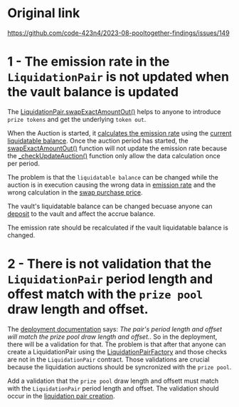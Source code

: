 # Original link
https://github.com/code-423n4/2023-08-pooltogether-findings/issues/149

1 - The emission rate in the `LiquidationPair` is not updated when the vault balance is updated
==

The [LiquidationPair.swapExactAmountOut()](https://github.com/GenerationSoftware/pt-v5-cgda-liquidator/blob/7f95bcacd4a566c2becb98d55c1886cadbaa8897/src/LiquidationPair.sol#L211) helps to anyone to introduce `prize tokens` and get the underlying `token out`.

When the Auction is started, it [calculates the emission rate](https://github.com/GenerationSoftware/pt-v5-cgda-liquidator/blob/7f95bcacd4a566c2becb98d55c1886cadbaa8897/src/LiquidationPair.sol#L341) using the [current liquidatable balance](https://github.com/GenerationSoftware/pt-v5-cgda-liquidator/blob/7f95bcacd4a566c2becb98d55c1886cadbaa8897/src/LiquidationPair.sol#L275C1-L275C1). Once the auction period has started, the [swapExactAmountOut()](https://github.com/GenerationSoftware/pt-v5-cgda-liquidator/blob/7f95bcacd4a566c2becb98d55c1886cadbaa8897/src/LiquidationPair.sol#L216) function will not update the emission rate because the [_checkUpdateAuction()](https://github.com/GenerationSoftware/pt-v5-cgda-liquidator/blob/7f95bcacd4a566c2becb98d55c1886cadbaa8897/src/LiquidationPair.sol#L322C12-L322C31) function only allow the data calculation once per period.

The problem is that the `liquidatable balance` can be changed while the auction is in execution causing the wrong data in [emission rate](https://github.com/GenerationSoftware/pt-v5-cgda-liquidator/blob/7f95bcacd4a566c2becb98d55c1886cadbaa8897/src/LiquidationPair.sol#L274) and the wrong calculation in the [swap purchase price](https://github.com/GenerationSoftware/pt-v5-cgda-liquidator/blob/7f95bcacd4a566c2becb98d55c1886cadbaa8897/src/LiquidationPair.sol#L308).

The vault's liquidatable balance can be changed becuase anyone can [deposit](https://github.com/GenerationSoftware/pt-v5-vault-boost/blob/9d640051ab61a0fdbcc9500814b7f8242db9aec2/src/VaultBooster.sol#L171) to the vault and affect the accrue balance.

The emission rate should be recalculated if the vault liquidatable balance is changed.

2 - There is not validation that the `LiquidationPair` period length and offest match with the `prize pool` draw length and offset.
==

The [deployment documentation](https://github.com/code-423n4/2023-08-pooltogether#deployment-configuration) says: *The pair's period length and offset will match the prize pool draw length and offset.*. So in the deployment, there will be a validation for that. The problem is that after that anyone can create a LiquidationPair using the [LiquidationPairFactory](https://github.com/GenerationSoftware/pt-v5-cgda-liquidator/blob/7f95bcacd4a566c2becb98d55c1886cadbaa8897/src/LiquidationPairFactory.sol#L65) and those checks are not in the `LiquidationPair` contract. Those validations are crucial because the liquidation auctions should be syncronized with the `prize pool`.

Add a validation that the `prize pool` draw length and offsett must match with the `LiquidationPair` period length and offset. The validation should occur in the [liquidation pair creation](https://github.com/GenerationSoftware/pt-v5-cgda-liquidator/blob/7f95bcacd4a566c2becb98d55c1886cadbaa8897/src/LiquidationPair.sol#L109-L110).

